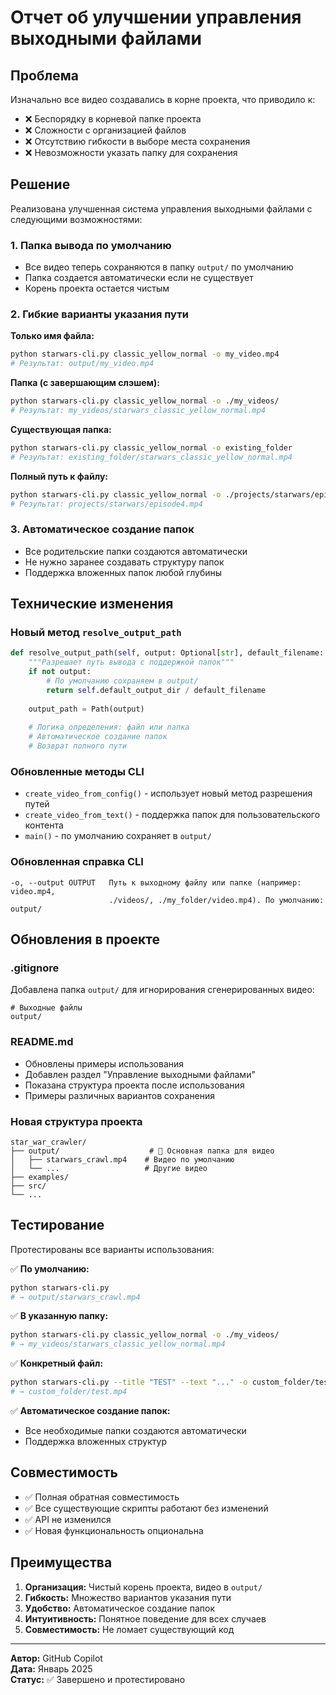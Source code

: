 # Отчет об улучшении управления выходными файлами

## Проблема

Изначально все видео создавались в корне проекта, что приводило к:
- ❌ Беспорядку в корневой папке проекта
- ❌ Сложности с организацией файлов
- ❌ Отсутствию гибкости в выборе места сохранения
- ❌ Невозможности указать папку для сохранения

## Решение

Реализована улучшенная система управления выходными файлами с следующими возможностями:

### 1. Папка вывода по умолчанию
- Все видео теперь сохраняются в папку `output/` по умолчанию
- Папка создается автоматически если не существует
- Корень проекта остается чистым

### 2. Гибкие варианты указания пути

**Только имя файла:**
```bash
python starwars-cli.py classic_yellow_normal -o my_video.mp4
# Результат: output/my_video.mp4
```

**Папка (с завершающим слэшем):**
```bash
python starwars-cli.py classic_yellow_normal -o ./my_videos/
# Результат: my_videos/starwars_classic_yellow_normal.mp4
```

**Существующая папка:**
```bash
python starwars-cli.py classic_yellow_normal -o existing_folder
# Результат: existing_folder/starwars_classic_yellow_normal.mp4
```

**Полный путь к файлу:**
```bash
python starwars-cli.py classic_yellow_normal -o ./projects/starwars/episode4.mp4
# Результат: projects/starwars/episode4.mp4
```

### 3. Автоматическое создание папок
- Все родительские папки создаются автоматически
- Не нужно заранее создавать структуру папок
- Поддержка вложенных папок любой глубины

## Технические изменения

### Новый метод `resolve_output_path`
```python
def resolve_output_path(self, output: Optional[str], default_filename: str) -> Path:
    """Разрешает путь вывода с поддержкой папок"""
    if not output:
        # По умолчанию сохраняем в output/
        return self.default_output_dir / default_filename
    
    output_path = Path(output)
    
    # Логика определения: файл или папка
    # Автоматическое создание папок
    # Возврат полного пути
```

### Обновленные методы CLI
- `create_video_from_config()` - использует новый метод разрешения путей
- `create_video_from_text()` - поддержка папок для пользовательского контента
- `main()` - по умолчанию сохраняет в `output/`

### Обновленная справка CLI
```
-o, --output OUTPUT   Путь к выходному файлу или папке (например: video.mp4, 
                      ./videos/, ./my_folder/video.mp4). По умолчанию: output/
```

## Обновления в проекте

### .gitignore
Добавлена папка `output/` для игнорирования сгенерированных видео:
```gitignore
# Выходные файлы
output/
```

### README.md
- Обновлены примеры использования
- Добавлен раздел "Управление выходными файлами"
- Показана структура проекта после использования
- Примеры различных вариантов сохранения

### Новая структура проекта
```
star_war_crawler/
├── output/                    # 📁 Основная папка для видео
│   ├── starwars_crawl.mp4    # Видео по умолчанию
│   └── ...                   # Другие видео
├── examples/                  
├── src/                      
└── ...
```

## Тестирование

Протестированы все варианты использования:

✅ **По умолчанию:**
```bash
python starwars-cli.py
# → output/starwars_crawl.mp4
```

✅ **В указанную папку:**
```bash
python starwars-cli.py classic_yellow_normal -o ./my_videos/
# → my_videos/starwars_classic_yellow_normal.mp4
```

✅ **Конкретный файл:**
```bash
python starwars-cli.py --title "TEST" --text "..." -o custom_folder/test.mp4
# → custom_folder/test.mp4
```

✅ **Автоматическое создание папок:**
- Все необходимые папки создаются автоматически
- Поддержка вложенных структур

## Совместимость

- ✅ Полная обратная совместимость
- ✅ Все существующие скрипты работают без изменений  
- ✅ API не изменился
- ✅ Новая функциональность опциональна

## Преимущества

1. **Организация:** Чистый корень проекта, видео в `output/`
2. **Гибкость:** Множество вариантов указания пути
3. **Удобство:** Автоматическое создание папок
4. **Интуитивность:** Понятное поведение для всех случаев
5. **Совместимость:** Не ломает существующий код

---

**Автор:** GitHub Copilot  
**Дата:** Январь 2025  
**Статус:** ✅ Завершено и протестировано
